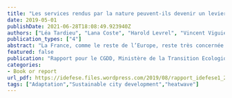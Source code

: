 ```yaml
---
title: "Les services rendus par la nature peuvent-ils devenir un levier d'action dans les décisions d'aménagement ?"
date: 2019-05-01
publishDate: 2021-06-28T18:08:49.923940Z
authors: ["Léa Tardieu", "Lana Coste", "Harold Levrel", "Vincent Viguié"]
publication_types: ["4"]
abstract: "La France, comme le reste de l’Europe, reste très concernée par l’augmentation continue des surfaces de sols artificialisées. Ces conversions affectent la fonctionnalité des écosystèmes naturels, réduisant le potentiel  de  fourniture  de  services  qu’ils  rendent  aux  sociétés  humaines,  aussi  appelées  services écosystémiques (SE) (e.g. réduction des îlots de chaleur, approvisionnement en nourriture). Les besoins relatifs à ces services sont pourtant renforcés dans un contexte de changement climatique et d’érosion de la biodiversité, soumettant les sociétés à des risques croissants. Plusieurs forces sont à l’origine du processus d’artificialisation. Outre les forces structurelles comme la croissance démographique ou la croissance économique, des facteurs socio-culturels tels que la demande croissante pour de l’habitat individuel, le contexte institutionnel et la gouvernance jouent également un rôle clé dans les dynamiques d’artificialisation. Comme cela a été souligné dans plusieurs études auparavant (Anas et al, 2008, Béchet et al, 2017, Colsaet et al, 2018), la concurrence entre unités administratives en charge de l’aménagement et/ou les incompatibilités d’objectifs pour l’orientation des territoires (e.g. environnement, logement, transport,  etc.)  sont  également  au  cœur  des  dynamiques  d’artificialisation.  La  fragmentation administrative, la compétition entre juridictions locales, la concurrence fiscale entre les collectivités locales, les subventions de projets visant à « revitaliser » des territoires (ex : infrastructures de transport ou développement de zones commerciales), sont autant de facteurs favorisant l’artificialisation des sols pointés dans la littérature. Ceci est renforcé par un imaginaire collectif opposant souvent protection de l’environnement et développement économique (Boiral, 2004). Cette vision pourrait cependant évoluer en  rendant  mieux  compte  de  l’apport  des  services  rendus  par  la  nature  aux  sociétés.  Ainsi  la (re)connaissance  de  ce  capital  qu’est  la  nature  est  une  des  clés  de  l’évolution  des  politiques d’aménagement du territoire, tant pour ce qui concernent ses objectifs que ses modalités de mise en œuvre. "
featured: false
publication: "Rapport pour le CGDD, Ministère de la Transition Ecologique et Solidaire (MTES)"
categories:
- Book or report
url_pdf: https://idefese.files.wordpress.com/2019/08/rapport_idefese1_2019_cadredecisionnel.pdf
tags: ["Adaptation","Sustainable city development","heatwave"]
---
```


